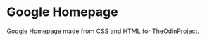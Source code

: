Google Homepage
================

Google Homepage made from CSS and HTML for  <a href="http://www.theodinproject.com/">TheOdinProject.</a>